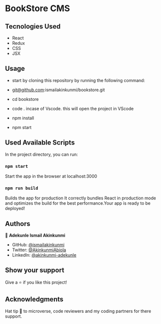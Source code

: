 # BookStore CMS

## Tecnologies Used

- React
- Redux
- CSS
- JSX

## Usage

- start by cloning this repository by running the following command:

- git@github.com:ismailakinkunmi/bookstore.git

- cd bookstore

- code . incase of Vscode. this will open the project in VScode

- npm install

- npm start

## Used Available Scripts

In the project directory, you can run:

### `npm start`

Start the app in the browser at localhost:3000

### `npm run build`

Builds the app for production It correctly bundles React in production mode and optimizes the build for the best performance.Your app is ready to be deployed!

## Authors

👤 **Adekunle Ismail Akinkunmi**

- GitHub: [@ismailakinkunmi](https://github.com/ismailakinkunmi)
- Twitter: [@AkinkunmiAbiola](https://twitter.com/AkinkunmiAbiola)
- LinkedIn: [@akinkunmi-adekunle](https://www.linkedin.com/in/adismail4/)

## Show your support

Give a ⭐️ if you like this project!

## Acknowledgments

Hat tip 👒 to microverse, code reviewers and my coding partners for there support.
